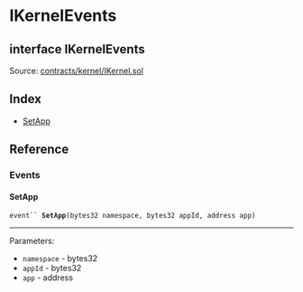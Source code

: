 # IKernelEvents

## interface IKernelEvents

Source: [contracts/kernel/IKernel.sol](https://github.com/aragon/aragonOS/blob/v4.4.0/contracts/kernel/IKernel.sol)

## Index

* [SetApp](ikernelevents.md#setapp)

## Reference

### Events

#### **SetApp** <a href="#setapp" id="setapp"></a>

`event`` `**`SetApp`**`(bytes32 namespace, bytes32 appId, address app)`

***

Parameters:

* `namespace` - bytes32
* `appId` - bytes32
* `app` - address
